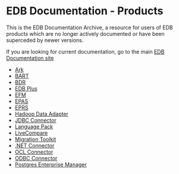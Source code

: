 # EDB Documentation - Products

This is the EDB Documentation Archive, a resource for users of EDB products which are no longer actively documented or have been superceded by newer versions.

If you are looking for current documentation, go to the main [EDB Documentation site](https://enterprisedb.com/docs)

* [Ark](./ark-index.md)
* [BART](./bart-index.md)
* [BDR](./bdr-index.md)
* [EDB Plus](./edb_plus-index.md)
* [EFM](./efm-index.md)
* [EPAS](./epas-index.md)
* [EPRS](./eprs-index.md)
* [Hadoop Data Adapter](./hadoop_data_adapter-index.md)
* [JDBC Connector](./jdbc_connector-index.md)
* [Language Pack](./language_pack-index.md)
* [LiveCompare](./livecompare-index.md)
* [Migration Toolkit](./migration_toolkit-index.md)
* [.NET Connector](./net_connector-index.md)
* [OCL Connector](./ocl_connector-index.md)
* [ODBC Connector](./odbc_connector-index.md)
* [Postgres Enterprise Manager](./pem-index.md)

